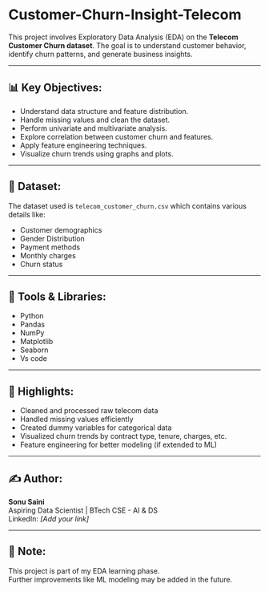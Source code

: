 # Customer-Churn-Insight-Telecom
This project involves Exploratory Data Analysis (EDA) on the **Telecom Customer Churn dataset**. The goal is to understand customer behavior, identify churn patterns, and generate business insights.

---

## 📊 Key Objectives:

- Understand data structure and feature distribution.
- Handle missing values and clean the dataset.
- Perform univariate and multivariate analysis.
- Explore correlation between customer churn and features.
- Apply feature engineering techniques.
- Visualize churn trends using graphs and plots.

---

## 📁 Dataset:

The dataset used is `telecom_customer_churn.csv` which contains various details like:
- Customer demographics
- Gender Distribution 
- Payment methods
- Monthly charges
- Churn status

---

## 🔧 Tools & Libraries:

- Python
- Pandas
- NumPy
- Matplotlib
- Seaborn
- Vs code

---

## 📌 Highlights:

- Cleaned and processed raw telecom data
- Handled missing values efficiently
- Created dummy variables for categorical data
- Visualized churn trends by contract type, tenure, charges, etc.
- Feature engineering for better modeling (if extended to ML)

---

## ✍️ Author:

**Sonu Saini**  
Aspiring Data Scientist | BTech CSE - AI & DS  
LinkedIn: *[Add your link]*

---

## 📎 Note:

This project is part of my EDA learning phase.  
Further improvements like ML modeling may be added in the future.
